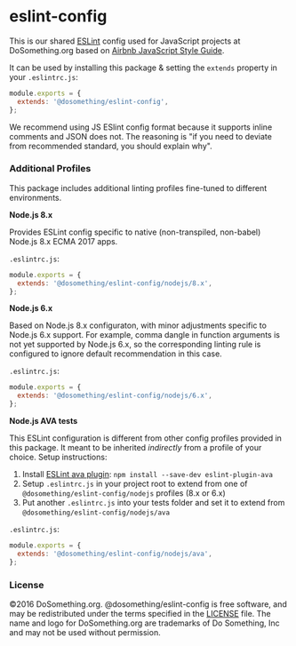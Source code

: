 # eslint-config

This is our shared [ESLint](http://eslint.org) config used for JavaScript projects at DoSomething.org based on [Airbnb JavaScript Style Guide](https://github.com/airbnb/javascript).

It can be used by installing this package & setting the `extends` property in your `.eslintrc.js`:

```js
module.exports = {
  extends: '@dosomething/eslint-config',
};
```

We recommend using JS ESlint config format because it supports inline comments and JSON does not.
The reasoning is "if you need to deviate from recommended standard, you should explain why".

### Additional Profiles

This package includes additional linting profiles fine-tuned to different environments.

**Node.js 8.x**

Provides ESLint config specific to native (non-transpiled, non-babel) Node.js 8.x ECMA 2017 apps.

`.eslintrc.js`:

```js
module.exports = {
  extends: '@dosomething/eslint-config/nodejs/8.x',
};
```

**Node.js 6.x**

Based on Node.js 8.x configuraton, with minor adjustments specific to Node.js 6.x support.
For example, comma dangle in function arguments is not yet supported by Node.js 6.x,
so the corresponding linting rule is configured to ignore default recommendation in this case.

`.eslintrc.js`:

```js
module.exports = {
  extends: '@dosomething/eslint-config/nodejs/6.x',
};
```

**Node.js AVA tests**

This ESLint configuration is different from other config profiles provided in this package.
It meant to be inherited *indirectly* from a profile of your choice. Setup instructions:

1. Install [ESLint ava plugin](https://github.com/avajs/eslint-plugin-ava): `npm install --save-dev eslint-plugin-ava`
2. Setup `.eslintrc.js` in your project root to extend from one of `@dosomething/eslint-config/nodejs` profiles (8.x or 6.x)
3. Put another `.eslintrc.js` into your tests folder and set it to extend from `@dosomething/eslint-config/nodejs/ava`

`.eslintrc.js`:

```js
module.exports = {
  extends: '@dosomething/eslint-config/nodejs/ava',
};
```

### License
&copy;2016 DoSomething.org. @dosomething/eslint-config is free software, and may be redistributed under the
terms specified in the [LICENSE](https://github.com/DoSomething/eslint-config/blob/master/LICENSE) file. The
name and logo for DoSomething.org are trademarks of Do Something, Inc and may not be used without permission.
